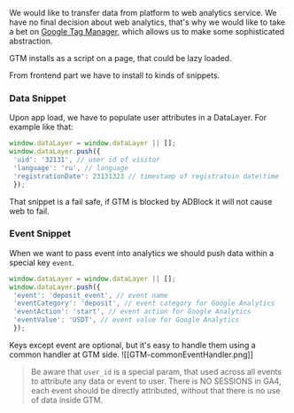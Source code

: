We would like to transfer data from platform to web analytics service. We have no final decision about web analytics, that's why we would like to take a bet on [Google Tag Manager](https://tagmanager.google.com/), which allows us to make some sophisticated abstraction.

GTM installs as a script on a page, that could be lazy loaded.

From frontend part we have to install to kinds of snippets.

### Data Snippet
Upon app load, we have to populate user attributes in a DataLayer. For example like that:
```javascript
window.dataLayer = window.dataLayer || [];
window.dataLayer.push({
 'uid': '32131', // user id of visitor
 'language': 'ru', // language
 'registrationDate': 23131323 // timestamp of registratoin date\time
 });
```
That snippet is a fail safe, if GTM is blocked by ADBlock it will not cause web to fail.
### Event Snippet
When we want to pass event into analytics we should push data within a special key `event`.
```javascript
window.dataLayer = window.dataLayer || [];
window.dataLayer.push({
 'event': 'deposit_event', // event name
 'eventCategory': 'deposit', // event category for Google Analytics
 'eventAction': 'start', // event action for Google Analytics
 'eventValue': 'USDT', // event value for Google Analytics
 });
```
Keys except event are optional, but it's easy to handle them using a common handler at GTM side.
![[GTM-commonEventHandler.png]]

> Be aware that `user_id` is a special param, that used across all events to attribute any data or event to user. There is NO SESSIONS in GA4, each event should be directly attributed, without that there is no use of data inside GTM.

